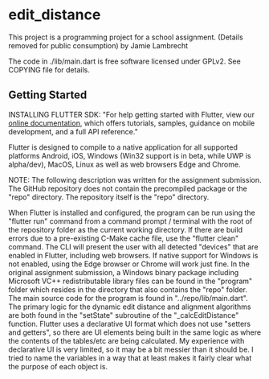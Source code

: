 # edit_distance

This project is a programming project for a school assignment. (Details removed for public consumption)
by Jamie Lambrecht

The code in ./lib/main.dart is free software licensed under GPLv2.
See COPYING file for details.

## Getting Started

INSTALLING FLUTTER SDK:
"For help getting started with Flutter, view our
[online documentation](https://flutter.dev/docs), which offers tutorials,
samples, guidance on mobile development, and a full API reference."

Flutter is designed to compile to a native application for all supported platforms Android, iOS, Windows (Win32 support is in beta, while UWP is alpha/dev), MacOS, Linux as well as web browsers Edge and Chrome.

NOTE: The following description was written for the assignment submission. The GitHub repository does not contain the precompiled package or the "repo" directory. The repository itself is the "repo" directory.

When Flutter is installed and configured, the program can be run using the "flutter run" command from a command prompt / terminal with the root of the repository folder as the current working directory. If there are build errors due to a pre-existing C-Make cache file, use the "flutter clean" command. The CLI will present the user with all detected "devices" that are enabled in Flutter, including web browsers. If native support for Windows is not enabled, using the Edge browser or Chrome will work just fine. In the original assignment submission, a Windows binary package including Microsoft VC++ redistributable library files can be found in the "program" folder which resides in the directory that also contains the "repo" folder. The main source code for the program is found in "../repo/lib/main.dart". The primary logic for the dynamic edit distance and alignment algorithms are both found in the "setState" subroutine of the "_calcEditDistance" function. Flutter uses a declarative UI format which does not use "setters and getters", so there are UI elements being built in the same logic as where the contents of the tables/etc are being calculated. My experience with declarative UI is very limited, so it may be a bit messier than it should be. I tried to name the variables in a way that at least makes it fairly clear what the purpose of each object is.